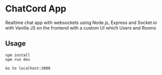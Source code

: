# ChatCord App
Realtime chat app with websockets using Node.js, Express and Socket.io with Vanilla JS on the frontend with a custom UI which Users and Rooms

## Usage
```
npm install
npm run dev

Go to localhost:3000
```
